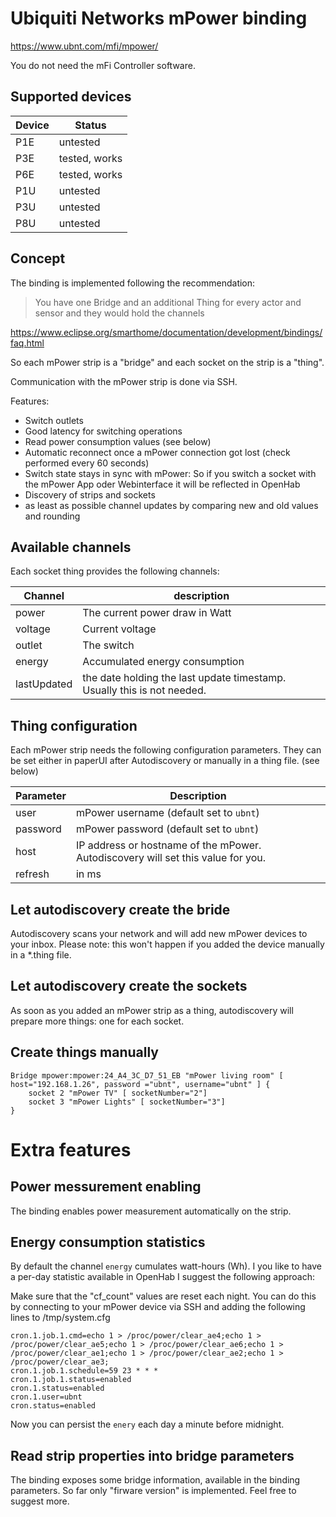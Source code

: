 # Ubiquiti Networks mPower binding

https://www.ubnt.com/mfi/mpower/

You do not need the mFi Controller software.

## Supported devices
Device | Status
------------ | -------------
P1E|untested
P3E|tested, works
P6E|tested, works
P1U|untested
P3U|untested
P8U|untested

## Concept

The binding is implemented following the recommendation:

> You have one Bridge and an additional Thing for every actor and sensor and they would hold the channels

https://www.eclipse.org/smarthome/documentation/development/bindings/faq.html 

So each mPower strip is a "bridge" and each socket on the strip is a "thing".

Communication with the mPower strip is done via SSH.

Features:
* Switch outlets
* Good latency for switching operations
* Read power consumption values (see below)
* Automatic reconnect once a mPower connection got lost (check performed every 60 seconds)
* Switch state stays in sync with mPower: So if you switch a socket with the mPower App oder Webinterface it will be reflected in OpenHab
* Discovery of strips and sockets
* as least as possible channel updates by comparing new and old values and rounding

## Available channels
Each socket thing provides the following channels:

Channel | description
------------ | -------------
power|The current power draw in Watt
voltage|Current voltage
outlet|The switch
energy|Accumulated energy consumption
lastUpdated|the date holding the last update timestamp. Usually this is not needed.


## Thing configuration
Each mPower strip needs the following configuration parameters. They can be set either in paperUI after Autodiscovery or manually in a thing file. (see below)

Parameter | Description
------------ | -------------
user|mPower username (default set to `ubnt`)
password|mPower password (default set to `ubnt`)
host|IP address or hostname of the mPower. Autodiscovery will set this value for you. 
refresh|in ms





## Let autodiscovery create the bride
Autodiscovery scans your network and will add new mPower devices to your inbox. Please note: this won't happen if you added the device manually in a *.thing file.

## Let autodiscovery create the sockets

As soon as you added an mPower strip as a thing, autodiscovery will prepare more things: one for each socket.


## Create things manually

```
Bridge mpower:mpower:24_A4_3C_D7_51_EB "mPower living room" [ host="192.168.1.26", password ="ubnt", username="ubnt" ] {
    socket 2 "mPower TV" [ socketNumber="2"]
    socket 3 "mPower Lights" [ socketNumber="3"]
}
``` 

# Extra features
## Power messurement enabling
The binding enables power measurement automatically on the strip.

## Energy consumption statistics
By default the channel `energy` cumulates watt-hours (Wh).
I you like to have a per-day statistic available in OpenHab I suggest the following approach:

Make sure that the "cf_count" values are reset each night. You can do this by connecting to your mPower device via SSH and adding the following lines to /tmp/system.cfg
```
cron.1.job.1.cmd=echo 1 > /proc/power/clear_ae4;echo 1 > /proc/power/clear_ae5;echo 1 > /proc/power/clear_ae6;echo 1 > /proc/power/clear_ae1;echo 1 > /proc/power/clear_ae2;echo 1 > /proc/power/clear_ae3;
cron.1.job.1.schedule=59 23 * * *
cron.1.job.1.status=enabled
cron.1.status=enabled
cron.1.user=ubnt
cron.status=enabled
```

Now you can persist the `enery` each day a minute before midnight.

## Read strip properties into bridge parameters
The binding exposes some bridge information, available in the binding parameters.
So far only "firware version" is implemented. Feel free to suggest more.

